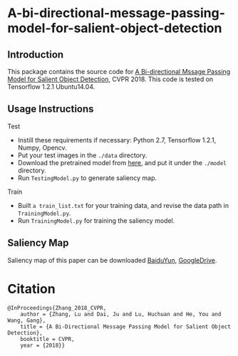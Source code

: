 # A-bi-directional-message-passing-model-for-salient-object-detection

## Introduction
This package contains the source code for [A Bi-directional Mssage Passing Model for Salient Object Detection](https://drive.google.com/file/d/1VRGKXaAqxJDhqx5YoMO09gjtMNgqdHgA/view?usp=sharing), CVPR 2018. This code is tested on Tensorflow 1.2.1 Ubuntu14.04.
## Usage Instructions
Test
* Instill these requirements if necessary: Python 2.7, Tensorflow 1.2.1, Numpy, Opencv.
* Put your test images in the `./data` directory.
* Download the pretrained model from [here](https://pan.baidu.com/s/1ZSUW8YPvLR9mRjZ7_ISVnw), and put it under the `./model` directory.
* Run `TestingModel.py` to generate saliency map.

Train
* Built `a train_list.txt` for your training data, and revise the data path in `TrainingModel.py`.
* Run `TrainingModel.py` for training the saliency model.
## Saliency Map
Saliency map of this paper can be downloaded [BaiduYun](https://pan.baidu.com/s/16kdXjC8HC0gvnKpdqQJ9uA), [GoogleDrive](https://drive.google.com/open?id=1I283XrnYzgY6mk70b5fhYAHAy7oMVQYw).
# Citation
    @InProceedings{Zhang_2018_CVPR,
        author = {Zhang, Lu and Dai, Ju and Lu, Huchuan and He, You and Wang, Gang},
        title = {A Bi-Directional Message Passing Model for Salient Object Detection},
        booktitle = CVPR,
        year = {2018}}
